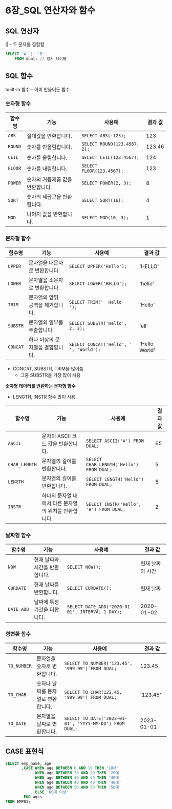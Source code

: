 # 6장_SQL 연산자와 함수

## SQL 연산자

|| - 두 문자를 결합함

```sql
SELECT 'A' || 'B'
	FROM dual; // 임시 테이블
```

## SQL 함수

built-in 함수 - 이미 만들어둔 함수

### 숫자형 함수

| 함수명     | 기능                                 | 사용예                          | 결과 값    |
|------------|--------------------------------------|---------------------------------|------------|
| `ABS`      | 절대값을 반환합니다.                   | `SELECT ABS(-123);`             | 123        |
| `ROUND`    | 숫자를 반올림합니다.                   | `SELECT ROUND(123.4567, 2);`    | 123.46     |
| `CEIL`     | 숫자를 올림합니다.                     | `SELECT CEIL(123.4567);`        | 124        |
| `FLOOR`    | 숫자를 내림합니다.                     | `SELECT FLOOR(123.4567);`       | 123        |
| `POWER`    | 숫자의 거듭제곱 값을 반환합니다.         | `SELECT POWER(2, 3);`           | 8          |
| `SQRT`     | 숫자의 제곱근을 반환합니다.             | `SELECT SQRT(16);`              | 4          |
| `MOD`      | 나머지 값을 반환합니다.                 | `SELECT MOD(10, 3);`            | 1          |



### 문자형 함수

| 함수명     | 기능                                 | 사용예                               | 결과 값                 |
|------------|--------------------------------------|--------------------------------------|-------------------------|
| `UPPER`    | 문자열을 대문자로 변환합니다.          | `SELECT UPPER('Hello');`             | 'HELLO'                 |
| `LOWER`    | 문자열을 소문자로 변환합니다.          | `SELECT LOWER('HELLO');`             | 'hello'                 |
| `TRIM`     | 문자열의 앞뒤 공백을 제거합니다.        | `SELECT TRIM('  Hello  ');`          | 'Hello'                 |
| `SUBSTR`   | 문자열의 일부를 추출합니다.            | `SELECT SUBSTR('Hello', 2, 3);`      | 'ell'                   |
| `CONCAT`   | 하나 이상의 문자열을 결합합니다.       | `SELECT CONCAT('Hello', ' ', 'World');` | 'Hello World'         |


- CONCAT, SUBSTR, TRIM을 많이씀
    - 그중 SUBSTR을 가장 많이 사용

**숫자형 데이터를 반환하는 문자형 함수**

- LENGTH, INSTR 함수 많이 사용

| 함수명     | 기능                                     | 사용예                                | 결과 값    |
|------------|------------------------------------------|---------------------------------------|------------|
| `ASCII`    | 문자의 ASCII 코드 값을 반환합니다.        | `SELECT ASCII('A') FROM DUAL;`        | 65         |
| `CHAR_LENGTH` | 문자열의 길이를 반환합니다.              | `SELECT CHAR_LENGTH('Hello') FROM DUAL;` | 5          |
| `LENGTH`   | 문자열의 길이를 반환합니다.                | `SELECT LENGTH('Hello') FROM DUAL;`   | 5          |
| `INSTR`    | 하나의 문자열 내에서 다른 문자열의 위치를 반환합니다. | `SELECT INSTR('Hello', 'e') FROM DUAL;` | 2          |


### 날짜형 함수

| 함수명     | 기능                                 | 사용예                                   | 결과 값             |
|------------|--------------------------------------|------------------------------------------|---------------------|
| `NOW`      | 현재 날짜와 시간을 반환합니다.         | `SELECT NOW();`                          | 현재 날짜와 시간    |
| `CURDATE`  | 현재 날짜를 반환합니다.               | `SELECT CURDATE();`                      | 현재 날짜           |
| `DATE_ADD` | 날짜에 특정 기간을 더합니다.           | `SELECT DATE_ADD('2020-01-01', INTERVAL 1 DAY);` | 2020-01-02      |

### 형변환 함수

| 함수명      | 기능                                  | 사용예                                           | 결과 값     |
|-------------|---------------------------------------|--------------------------------------------------|-------------|
| `TO_NUMBER` | 문자열을 숫자로 변환합니다.            | `SELECT TO_NUMBER('123.45', '999.99') FROM DUAL;`| 123.45      |
| `TO_CHAR`   | 숫자나 날짜를 문자열로 변환합니다.     | `SELECT TO_CHAR(123.45, '999.99') FROM DUAL;`    | '123.45'    |
| `TO_DATE`   | 문자열을 날짜로 변환합니다.            | `SELECT TO_DATE('2023-01-01', 'YYYY-MM-DD') FROM DUAL;` | 2023-01-01 |
    

## CASE 표현식

```sql
SELECT emp_name, age
       ,CASE WHEN age BETWEEN 0 AND 19 THEN '10대'
             WHEN age BETWEEN 20 AND 29 THEN '20대'
             WHEN age BETWEEN 30 AND 39 THEN '30대'
             WHEN age BETWEEN 40 AND 49 THEN '40대'
             WHEN age BETWEEN 50 AND 59 THEN '50대'
             ELSE '60대 이상'
        END ages
FROM EMP03;
```
